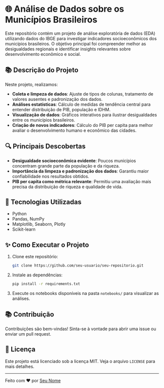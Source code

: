 # 🌐 Análise de Dados sobre os Municípios Brasileiros

Este repositório contém um projeto de análise exploratória de dados (EDA) utilizando dados do IBGE para investigar indicadores socioeconômicos dos municípios brasileiros. O objetivo principal foi compreender melhor as desigualdades regionais e identificar insights relevantes sobre desenvolvimento econômico e social.

## 📚 Descrição do Projeto

Neste projeto, realizamos:
- **Coleta e limpeza de dados**: Ajuste de tipos de colunas, tratamento de valores ausentes e padronização dos dados.
- **Análises estatísticas**: Cálculo de medidas de tendência central para entender distribuição de PIB, população e IDHM.
- **Visualização de dados**: Gráficos interativos para ilustrar desigualdades entre os municípios brasileiros.
- **Criação de novos indicadores**: Cálculo do PIB per capita para melhor avaliar o desenvolvimento humano e econômico das cidades.

## 🔍 Principais Descobertas

- **Desigualdade socioeconômica evidente**: Poucos municípios concentram grande parte da população e da riqueza.
- **Importância da limpeza e padronização dos dados**: Garantiu maior confiabilidade nos resultados obtidos.
- **PIB per capita como métrica relevante**: Permitiu uma avaliação mais precisa da distribuição de riqueza e qualidade de vida.

## 🔧 Tecnologias Utilizadas
- Python
- Pandas, NumPy
- Matplotlib, Seaborn, Plotly
- Scikit-learn

## ✨ Como Executar o Projeto
1. Clone este repositório:
   ```bash
   git clone https://github.com/seu-usuario/seu-repositorio.git
   ```
2. Instale as dependências:
   ```bash
   pip install -r requirements.txt
   ```
3. Execute os notebooks disponíveis na pasta `notebooks/` para visualizar as análises.

## 📚 Contribuição
Contribuições são bem-vindas! Sinta-se à vontade para abrir uma issue ou enviar um pull request.

## 📢 Licença
Este projeto está licenciado sob a licença MIT. Veja o arquivo `LICENSE` para mais detalhes.

---
Feito com ❤️ por [Seu Nome](https://github.com/seu-usuario)

